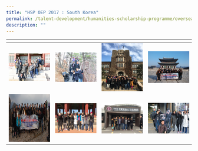 ```yaml
---
title: "HSP OEP 2017 : South Korea"
permalink: /talent-development/humanities-scholarship-programme/overseasexposure-education-gallery/2017/
description: ""
---
```

<table>
<thead>
  <tr>
    <th style="width:200px"></th>
    <th style="width:200px"></th>
    <th style="width:200px"></th>
		<th style="width:200px"></th>
  </tr>
</thead>
<tbody>
  <tr>
    <td style ="text-align:center"><a href="/images/OEP%20Gallery/2017/Picture1.png"> <img src="/images/OEP%20Gallery/2017/Picture1.png" style="width:200px"></a></td>
    <td style ="text-align:center"><a href="/images/OEP%20Gallery/2017/Picture2.jpg"> <img src="/images/OEP%20Gallery/2017/Picture2.jpg" style="width:200px"></a></td>
    <td style ="text-align:center"><a href="/images/OEP%20Gallery/2017/Picture3.jpg"> <img src="/images/OEP%20Gallery/2017/Picture3.jpg" style="width:200px; height: 130px"></a></td>
    <td style ="text-align:center"><a href="/images/OEP%20Gallery/2017/Picture4.jpg"> <img src="/images/OEP%20Gallery/2017/Picture4.jpg" style="width:200px"></a></td>
  </tr>
   <tr>
    <td style ="text-align:center"><a href="/images/OEP%20Gallery/2017/Picture5.jpg"> <img src="/images/OEP%20Gallery/2017/Picture5.jpg" style="width:200px; height: 130px"></a></td>
    <td style ="text-align:center"><a href="/images/OEP%20Gallery/2017/Picture6.jpg"> <img src="/images/OEP%20Gallery/2017/Picture6.jpg" style="width:200px"></a></td>
    <td style ="text-align:center"><a href="/images/OEP%20Gallery/2017/Picture7.jpg"> <img src="/images/OEP%20Gallery/2017/Picture7.jpg" style="width:200px"></a></td>
    <td style ="text-align:center"><a href="/images/OEP%20Gallery/2017/Picture8.jpg"> <img src="/images/OEP%20Gallery/2017/Picture8.jpg" style="width:200px"></a></td>
  </tr>
</tbody>
</table>